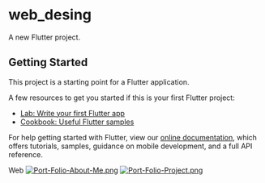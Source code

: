 # web_desing

A new Flutter project.

## Getting Started

This project is a starting point for a Flutter application.

A few resources to get you started if this is your first Flutter project:

- [Lab: Write your first Flutter app](https://flutter.dev/docs/get-started/codelab)
- [Cookbook: Useful Flutter samples](https://flutter.dev/docs/cookbook)

For help getting started with Flutter, view our
[online documentation](https://flutter.dev/docs), which offers tutorials,
samples, guidance on mobile development, and a full API reference.

Web
[![Port-Folio-About-Me.png](https://i.postimg.cc/br1gBBgj/Port-Folio-About-Me.png)](https://postimg.cc/GThvBz6M)
[![Port-Folio-Project.png](https://i.postimg.cc/QMVb3tmm/Port-Folio-Project.png)](https://postimg.cc/JyVJ3R9H)
